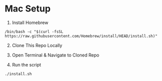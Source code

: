 # Mac Setup

1. Install Homebrew

```
/bin/bash -c "$(curl -fsSL https://raw.githubusercontent.com/Homebrew/install/HEAD/install.sh)"
```

2. Clone This Repo Locally

3. Open Terminal & Navigate to Cloned Repo

4. Run the script

```
./install.sh
```

